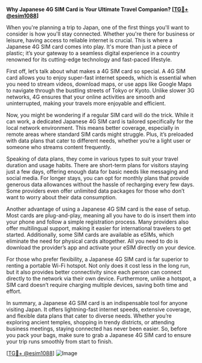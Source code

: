 **Why Japanese 4G SIM Card is Your Ultimate Travel Companion? [[TG💪+ @esim1088](https://t.me/s/esim1088)]**

When you're planning a trip to Japan, one of the first things you'll want to consider is how you'll stay connected. Whether you're there for business or leisure, having access to reliable internet is crucial. This is where a Japanese 4G SIM card comes into play. It's more than just a piece of plastic; it’s your gateway to a seamless digital experience in a country renowned for its cutting-edge technology and fast-paced lifestyle.

First off, let’s talk about what makes a 4G SIM card so special. A 4G SIM card allows you to enjoy super-fast internet speeds, which is essential when you need to stream videos, download maps, or use apps like Google Maps to navigate through the bustling streets of Tokyo or Kyoto. Unlike slower 3G networks, 4G ensures that your online activities are smooth and uninterrupted, making your travels more enjoyable and efficient.

Now, you might be wondering if a regular SIM card will do the trick. While it can work, a dedicated Japanese 4G SIM card is tailored specifically for the local network environment. This means better coverage, especially in remote areas where standard SIM cards might struggle. Plus, it’s preloaded with data plans that cater to different needs, whether you’re a light user or someone who streams content frequently.

Speaking of data plans, they come in various types to suit your travel duration and usage habits. There are short-term plans for visitors staying just a few days, offering enough data for basic needs like messaging and social media. For longer stays, you can opt for monthly plans that provide generous data allowances without the hassle of recharging every few days. Some providers even offer unlimited data packages for those who don’t want to worry about their data consumption.

Another advantage of using a Japanese 4G SIM card is the ease of setup. Most cards are plug-and-play, meaning all you have to do is insert them into your phone and follow a simple registration process. Many providers also offer multilingual support, making it easier for international travelers to get started. Additionally, some SIM cards are available as eSIMs, which eliminate the need for physical cards altogether. All you need to do is download the provider’s app and activate your eSIM directly on your device.

For those who prefer flexibility, a Japanese 4G SIM card is far superior to renting a portable Wi-Fi hotspot. Not only does it cost less in the long run, but it also provides better connectivity since each person can connect directly to the network via their own device. Furthermore, unlike a hotspot, a SIM card doesn’t require charging multiple devices, saving both time and effort.

In summary, a Japanese 4G SIM card is an indispensable tool for anyone visiting Japan. It offers lightning-fast internet speeds, extensive coverage, and flexible data plans that cater to diverse needs. Whether you’re exploring ancient temples, shopping in trendy districts, or attending business meetings, staying connected has never been easier. So, before you pack your bags, make sure to grab a Japanese 4G SIM card to ensure your trip runs smoothly from start to finish.

[[TG💪+ @esim1088](https://t.me/s/esim1088)] ![Image](https://i.postimg.cc/Y0z9fWf4/image.png)